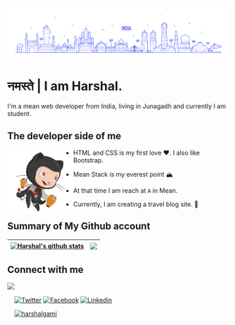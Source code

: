 ![From India](india.png)

# नमस्ते | I am Harshal.

I'm a mean web developer from India, living in Junagadh and currently I am student.

## The developer side of me

<img src="Cartoon.png" align="left" height="150">

- HTML and CSS is my first love ❤️. I also like Bootstrap. 

- Mean Stack is my everest point 🏔️

- At that time I am reach at `A` in Mean. 

- Currently, I am creating a travel blog site. 🧳


## Summary of My Github account

| <a href="https://github.com/harshalgami13"><img align="center" src="https://github-readme-stats.vercel.app/api?username=harshalgami13&show_icons=true&theme=vue&hide_border=true&custom_title=My%20%Github%20%Stats&hide=contribs,issues" alt="Harshal's github stats" /></a> | <a href="https://github.com/harshalgami13"><img align="center" src="https://github-readme-stats.vercel.app/api/top-langs/?username=harshalgami13&layout=compact&theme=vue&hide_border=true" /></a> |
| ------------- | ------------- |

## Connect with me

<img src="https://octodex.github.com/images/daftpunktocat-thomas.gif" align="left" height="150">

<br/>

 [![Twitter][1.1]][1.2] [![Facebook][2.1]][2.2] [![Linkedin][3.1]][3.2] 

[1.1]: https://img.shields.io/badge/Instagram-Follow%20me%20on-C13584
[1.2]: https://www.instagram.com/___.h_g_patel.___13/

[2.1]: https://img.shields.io/badge/Facebook-Follow%20me%20on-4267B2
[2.2]: https://www.facebook.com/harshal.gami.136/

[3.1]: https://img.shields.io/badge/Linkedin-Connect%20With%20Me-2867B2
[3.2]: https://www.linkedin.com/in/harshalgami/

[![harshalgami][5.1]][5.2]

[4.1]: https://img.shields.io/badge/abroadwithharshal-Share%20Blog-f13c20
[4.2]: https://bdmrgxz4ptu3ljtkn5f1rq-on.drv.tw/abroadwithharshal/

[5.1]: https://img.shields.io/badge/harshalgami-Share%20Blog-0fbcd3
[5.2]: https://bdmrgxz4ptu3ljtkn5f1rq-on.drv.tw/harshalgami/

